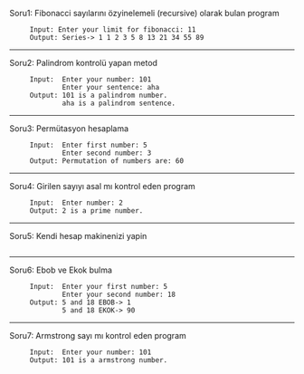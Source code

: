 
Soru1: 
Fibonacci sayılarını özyinelemeli (recursive) olarak bulan program
``` 
     Input: Enter your limit for fibonacci: 11
     Output: Series-> 1 1 2 3 5 8 13 21 34 55 89 
```
--------------------------------------------------
Soru2:
Palindrom kontrolü yapan metod
``` 
     Input:  Enter your number: 101  
             Enter your sentence: aha
     Output: 101 is a palindrom number.
             aha is a palindrom sentence.
```
----------------------------------------
Soru3:
Permütasyon hesaplama
``` 
     Input:  Enter first number: 5
             Enter second number: 3
     Output: Permutation of numbers are: 60
```
-----------------------------------------
Soru4:
Girilen sayıyı asal mı kontrol eden program
``` 
     Input:  Enter number: 2
     Output: 2 is a prime number.
```
---------------------------------------------
Soru5:
Kendi hesap makinenizi yapin
```
```


--------------------------------------------
Soru6:
Ebob ve Ekok bulma

``` 
     Input:  Enter your first number: 5
             Enter your second number: 18
     Output: 5 and 18 EBOB-> 1
             5 and 18 EKOK-> 90
```
---------------------------------------------
Soru7:
Armstrong sayı mı kontrol eden program
``` 
     Input:  Enter your number: 101
     Output: 101 is a armstrong number.
```